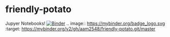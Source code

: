 # friendly-potato
Jupyer Notebooks!
[![Binder](https://mybinder.org/badge_logo.svg)](https://mybinder.org/v2/gh/aam2548/friendly-potato.git/master)
.. image:: https://mybinder.org/badge_logo.svg
 :target: https://mybinder.org/v2/gh/aam2548/friendly-potato.git/master
